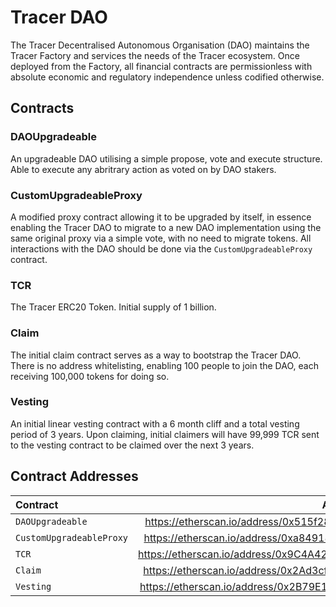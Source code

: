 # Tracer DAO
The Tracer Decentralised Autonomous Organisation (DAO) maintains the Tracer Factory and services the needs of the Tracer ecosystem. Once deployed from the Factory, all financial contracts are permissionless with absolute economic and regulatory independence unless codified otherwise.

## Contracts
### DAOUpgradeable
An upgradeable DAO utilising a simple propose, vote and execute structure. Able to execute any abritrary action as voted on by DAO stakers.

### CustomUpgradeableProxy
A modified proxy contract allowing it to be upgraded by itself, in essence enabling the Tracer DAO to migrate to a new DAO implementation using the same original proxy via a simple vote, with no need to migrate tokens. All interactions with the DAO should be done via the `CustomUpgradeableProxy` contract.

### TCR
The Tracer ERC20 Token. Initial supply of 1 billion.

### Claim
The initial claim contract serves as a way to bootstrap the Tracer DAO. There is no address whitelisting, enabling 100 people to join the DAO, each receiving 100,000 tokens for doing so.

### Vesting
An initial linear vesting contract with a 6 month cliff and a total vesting period of 3 years. Upon claiming, initial claimers will have 99,999 TCR sent to the vesting contract to be claimed over the next 3 years.

## Contract Addresses
| Contract                   | Address                                                                 |
| :------------------------- | :---------------------------------------------------------------------: |
| `DAOUpgradeable`           | https://etherscan.io/address/0x515f2815c950c8385c1c3c30b63adf3207aa259a |
| `CustomUpgradeableProxy`   | https://etherscan.io/address/0xa84918f3280d488eb3369cb713ec53ce386b6cba |
| `TCR`                      | https://etherscan.io/address/0x9C4A4204B79dd291D6b6571C5BE8BbcD0622F050 |
| `Claim`                    | https://etherscan.io/address/0x2Ad3cf980eB7Cd382ebaf12C7C8D995bfEa17A11 |
| `Vesting`                  | https://etherscan.io/address/0x2B79E11984514Ece5B2Db561F49c0466cC7659EA |